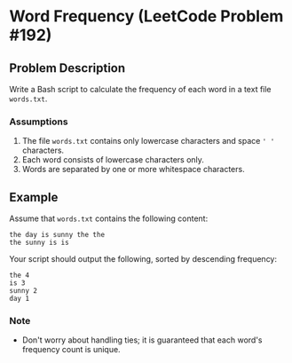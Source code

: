 # Word Frequency (LeetCode Problem #192)

## Problem Description

Write a Bash script to calculate the frequency of each word in a text file `words.txt`.

### Assumptions

1. The file `words.txt` contains only lowercase characters and space `' '` characters.
2. Each word consists of lowercase characters only.
3. Words are separated by one or more whitespace characters.

## Example

Assume that `words.txt` contains the following content:

```
the day is sunny the the
the sunny is is
```

Your script should output the following, sorted by descending frequency:

```
the 4
is 3
sunny 2
day 1
```

### Note

- Don't worry about handling ties; it is guaranteed that each word's frequency count is unique.
